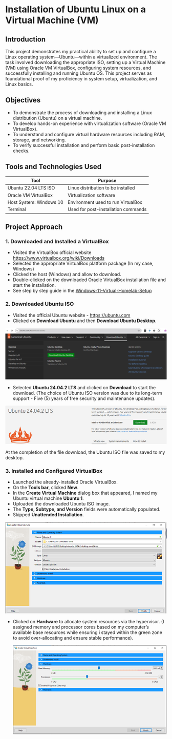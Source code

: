 #  Installation of Ubuntu Linux on a Virtual Machine (VM)

## Introduction

This project demonstrates my practical ability to set up and configure a Linux operating system—Ubuntu—within a virtualized environment. The task involved downloading the appropriate ISO, setting up a Virtual Machine (VM) using Oracle VM VirtualBox, configuring system resources, and successfully installing and running Ubuntu OS. This project serves as foundational proof of my proficiency in system setup, virtualization, and Linux basics.

## Objectives

- To demonstrate the process of downloading and installing a Linux distribution (Ubuntu) on a virtual machine.
- To develop hands-on experience with virtualization software (Oracle VM VirtualBox).
- To understand and configure virtual hardware resources including RAM, storage, and networking.
- To verify successful installation and perform basic post-installation checks.

## Tools and Technologies Used

| Tool                       | Purpose                                     |
| -------------------------- | ------------------------------------------- |
| Ubuntu 22.04 LTS ISO       | Linux distribution to be installed          |
| Oracle VM VirtualBox       | Virtualization software                     |
| Host System: Windows 10    | Environment used to run VirtualBox          |
| Terminal                   | Used for post-installation commands         |

##  Project Approach

### 1. Downloaded and Installed a VirtualBox
-	Visited the VirtualBox official website https://www.virtualbox.org/wiki/Downloads
-	Selected the appropriate VirtualBox platform package (In my case, Windows) 
-	Clicked the host (Windows) and allow to download.
-	Double-clicked on the downloaded Oracle VirtualBox installation file and start the installation.
-	See step by step guide in the [Windows-11-Virtual-Homelab-Setup](https://github.com/Judeorabueze/Windows-11-Virtual-Homelab-Setup)

### 2. Downloaded Ubuntu ISO
- Visited the official Ubuntu website - https://ubuntu.com
- Clicked on <b>Download Ubuntu</b> and then <b>Download Ubuntu Desktop</b>.
  
![Ubuntu 1](https://github.com/Judeorabueze/Installation-of-Ubuntu-Linux-on-a-Virtual-Machine-VM-/blob/main/Ubuntu%201.PNG)

- Selected <b>Ubuntu 24.04.2 LTS</b> and clicked on <b>Download</b> to start the download.
  (The choice of Ubuntu ISO version was due to its long-term support - Five (5) years of free security and maintenance updates).

![Ubuntu 2](https://github.com/Judeorabueze/Installation-of-Ubuntu-Linux-on-a-Virtual-Machine-VM-/blob/main/image.png)

At the completion of the file download, the Ubuntu ISO file was saved to my desktop.

### 3. Installed and Configured VirtualBox
- Launched the already-installed Oracle VirtualBox.
- On the <b>Tools bar</b>, clicked <b>New</b>.
- In the <b>Create Virtual Machine</b> dialog box that appeared, I named my Ubuntu virtual machine <b>Ubuntu 1</b>.
- Uploaded the downloaded Ubuntu ISO image.
- The <b>Type, Subtype, and Version</b> fields were automatically populated.
- Skipped <b> Unattended Installation</b>.

![Ubuntu 3](https://github.com/Judeorabueze/Installation-of-Ubuntu-Linux-on-a-Virtual-Machine-VM-/blob/main/Ubuntu%203.PNG)

- Clicked on <b>Hardware</b> to allocate system resources via the hypervisor.
  (I assigned memory and processor cores based on my computer’s available base resources while ensuring i stayed within the green zone to avoid over-allocating and ensure stable performance).

  ![Ubuntu 4a](https://github.com/Judeorabueze/Installation-of-Ubuntu-Linux-on-a-Virtual-Machine-VM-/blob/main/Ubuntu%204a.PNG)

  

